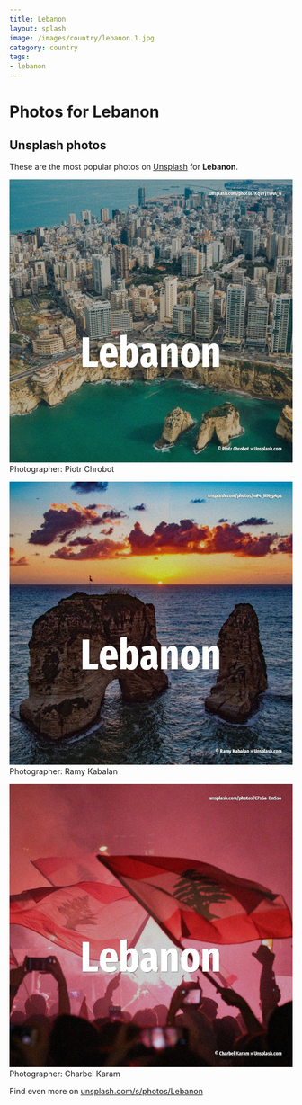 ```yaml
---
title: Lebanon
layout: splash
image: /images/country/lebanon.1.jpg
category: country
tags:
- lebanon
---
```

# Photos for Lebanon
 
## Unsplash photos
These are the most popular photos on [Unsplash](https://unsplash.com) for **Lebanon**.
 
![Lebanon](/images/country/lebanon.1.jpg)
Photographer:  Piotr Chrobot
 
![Lebanon](/images/country/lebanon.2.jpg)
Photographer:  Ramy Kabalan
 
![Lebanon](/images/country/lebanon.3.jpg)
Photographer:  Charbel Karam
 
Find even more on [unsplash.com/s/photos/Lebanon](https://unsplash.com/s/photos/Lebanon)
 
